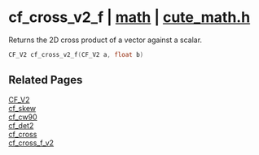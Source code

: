 # cf_cross_v2_f | [math](https://github.com/RandyGaul/cute_framework/blob/master/docs/math/README.md) | [cute_math.h](https://github.com/RandyGaul/cute_framework/blob/master/include/cute_math.h)

Returns the 2D cross product of a vector against a scalar.

```cpp
CF_V2 cf_cross_v2_f(CF_V2 a, float b)
```

## Related Pages

[CF_V2](https://github.com/RandyGaul/cute_framework/blob/master/docs/math/cf_v2.md)  
[cf_skew](https://github.com/RandyGaul/cute_framework/blob/master/docs/math/cf_skew.md)  
[cf_cw90](https://github.com/RandyGaul/cute_framework/blob/master/docs/math/cf_cw90.md)  
[cf_det2](https://github.com/RandyGaul/cute_framework/blob/master/docs/math/cf_det2.md)  
[cf_cross](https://github.com/RandyGaul/cute_framework/blob/master/docs/math/cf_cross.md)  
[cf_cross_f_v2](https://github.com/RandyGaul/cute_framework/blob/master/docs/math/cf_cross_f_v2.md)  
